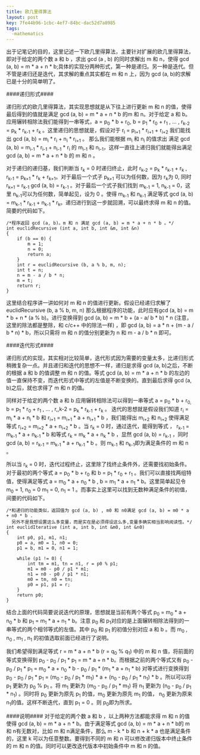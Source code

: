 ```yaml
---
title: 欧几里得算法
layout: post
key: 7fe44b96-1cbc-4ef7-84bc-dac52d7a8985
tags:
  -mathematics
---
```



出于记笔记的目的，这里记述一下欧几里得算法，主要针对扩展的欧几里得算法，即对于给定的两个数 a 和 b ，求出 gcd (a , b) 的同时求解出 m 和 n，使得 gcd (a, b) = m * a + n * b;具体的实现分两种形式，第一种是递归。另一种是迭代。但不管是递归还是迭代，其求解的重点其实都在 m 和 n 上，因为 gcd (a, b)的求解已是十分的简单明了。

####递归形式####

递归形式的欧几里得算法，其实现思想就是从下往上进行更新 m 和 n 的值，使得最后得到的值就是满足 gcd (a, b) = m * a + n * b 的m 和 n。对于给定 a 和 b。应用辗转相除法我们能得到一串等式，a = p<sub>0</sub> * b + r<sub>0</sub>, b = p<sub>1</sub> * r<sub>0</sub> + r<sub>1</sub> , ... , r<sub>k-2</sub> = p<sub>k</sub> * r<sub>k-1</sub> + r<sub>k</sub> 。这里递归的思想就是，假设对于 r<sub>i</sub> = p<sub>i+1</sub> * r<sub>i+1</sub> + r<sub>i+2</sub> 我们能找出 gcd (a, b) = m<sub>i</sub> * r<sub>i</sub> + n<sub>i</sub> * r<sub>i+1</sub> 。 那么我们能根据 m<sub>i</sub> 和 n<sub>i</sub> 的值求出 满足 gcd (a, b) = m<sub>i-1</sub> * r<sub>i-1</sub> + n<sub>i-1</sub> * r<sub>i</sub> 的 m<sub>i-1</sub> 和 n<sub>i-1</sub>，这样一直往上递归我们就能得出满足 gcd (a, b) = m * a + n * b 的 m 和 n 。

对于递归的递归基，我们判断当 r<sub>k</sub> = 0 时递归终止，此时 r<sub>k-2</sub> = p<sub>k</sub> * r<sub>k-1</sub> + r<sub>k</sub> , r<sub>k-1</sub> = p<sub>k+1</sub> * r<sub>k</sub> + r<sub>k+1</sub>。对于最后一个式子 p<sub>k+1</sub> 可以为任何数，因为 r<sub>k</sub>为 0, 同时 r<sub>k+1</sub> = r<sub>k-1</sub> gcd (a, b) = r<sub>k-1</sub> 。对于最后一个式子我们找到 m<sub>k-1</sub> = 1, n<sub>k-1</sub> = 0，这里 n<sub>k-1</sub>可以为任何数，简单起见，设为 0 。使得 m<sub>k-1</sub> 和 n<sub>k-1</sub> 满足等式 gcd (a, b) = m<sub>k-1</sub> * r<sub>k-1</sub> + n<sub>k-1</sub> * r<sub>k</sub>。递归进行到这一步就回溯，可以最终求得 m 和 n 的值。简要的代码如下。

	/*程序返回 gcd (a, b)。m 和 n 满足 gcd (a, b) = m * a + n * b 。*/
	int euclidRecursive (int a, int b, int &m, int &n)
	{
		if (b == 0) {
			m = 1;
			n = 0;
			return a;
		}
		int r = euclidRecursive (b, a % b, m, n);
		int t = n;
		n = m - a / b * n;
		m = t;
		return r;
	}

这里结合程序讲一讲如何对 m 和 n 的值进行更新。假设已经递归求解了 euclidRecursive (b, a % b, m, n) 那么根据程序的功能，此时应有gcd (a, b) = m * b + n * (a % b)。进行变换得到 gcd (a, b) = m * b + (a - a/ b * b) * n (注意，这里的除法都是整除，和 c/c++ 中的除法一样) ，即 gcd (a, b) = a * n + (m - a / b * n) * b，所以只需将 m 和 n 的值分别更新为 n 和 m - a / b * n 即可。


####迭代形式####

递归形式的实现，其实相对比较简单，迭代形式因为需要的变量太多，比递归形式稍微复杂一点。并且递归和迭代的思想不一样，递归是求得 gcd (a, b)之后，不断的根据 a 和 b 的值调整 m 和 n 的值。等式 gcd (a, b) = m * a + n * b 的左边的值一直保持不变，而迭代形式中等式的左值是不断变换的。直到最后求得 gcd (a, b)之后，就也求得了 m 和 n 的值。

同样对于给定的两个数 a 和 b 应用辗转相除法可以得到一串等式 a = p<sub>0</sub> * b + r<sub>0,</sub> b = p<sub>1</sub> * r<sub>0</sub> + r<sub>1</sub> , ... , r,,k-2 = p<sub>k</sub> * r<sub>k-1</sub> + r<sub>k</sub> 。 迭代的思想就是假设我们知道 r<sub>i</sub> = m<sub>i</sub> * a + n<sub>i</sub> * b 和 r<sub>i+1</sub> = m<sub>i+1</sub> * a + n<sub>i+1</sub> * b ，我们能得出 m<sub>i+2</sub> 和 n<sub>i+2</sub> 使得满足等式 r<sub>i+2</sub> = m<sub>i+2</sub> * a + n<sub>i+2</sub> * b 。当 r<sub>k</sub> = 0 时，通过迭代，能得到等式 ， r<sub>k-1</sub> = m<sub>k-1</sub> * a + n<sub>k-1</sub> * b 和等式 r<sub>k</sub> = m<sub>k</sub> * a + n<sub>k</sub> * b ，显然 gcd (a, b) = r<sub>k-1</sub> ，同时 gcd (a, b) = r<sub>k-1</sub> = m<sub>k-1</sub> * a + n<sub>k-1</sub> * b 。则 m<sub>k-1</sub> 和 n<sub>k-1</sub>即为满足条件的 m 和 n 。

所以当 r<sub>k</sub> = 0 时，迭代过程终止，这里除了找终止条件外，还需要找初始条件。对于最初的两个等式 a = p<sub>0</sub> * b + r<sub>0</sub> 和 b = p<sub>1</sub> * r<sub>0</sub> + r<sub>1</sub> 。我们可以直接找两组特值，使得满足等式 a = m<sub>0</sub> * a + n<sub>0</sub> * b , b = m<sub>1</sub> * a + n<sub>1</sub> * b。这里简单起见令 m<sub>0</sub> = 1, n<sub>0</sub> = 0 m<sub>1</sub> = 0, n<sub>1</sub> = 1 。而事实上这里可以找到无数种满足条件的初值，间要的代码如下。

	/*和递归的功能类似，返回值为 gcd (a, b) , m0 和 n0满足 gcd (a, b) = m0 * a + n0 * b .
	  另外不是我想设置这么多变量，而是实在是必须得设这么多,变量多确实相当影响阅读性。*/
	int euclidIterative (int a, int b, int &m0, int &n0)
	{
		int p0, p1, m1, n1;
		p0 = a, m0 = 1, n0 = 0;
		p1 = b, m1 = 0, n1 = 1;

		while (p1 != 0) {
			int tm = m1, tn = n1, r = p0 % p1;
			m1 = m0 - p0 / p1 * m1;
			n1 = n0 - p0 / p1 * n1;
			m0 = tm, n0 = tn;
			p0 = p1, p1 = r;
		}
		return p0;
	}

结合上面的代码简要说说迭代的原理，思想就是当前有两个等式 p<sub>0</sub> = m<sub>0</sub> * a + n<sub>0</sub> * b 和 p<sub>1</sub> = m<sub>1</sub> * a + n<sub>1</sub> * b。注意 p<sub>0</sub> 和 p<sub>1</sub>对应的是上面辗转相除法得到的一串等式的两个相邻等式的左值。其中 p<sub>0</sub> 和 p<sub>1</sub> 的初值分别对应 a 和 b 。而 m<sub>0</sub> , n<sub>0</sub> , m<sub>1</sub> , n<sub>1</sub> 的初值选取前面已经进行了说明。

我们希望得到满足等式 r = m * a + n * b (r = q<sub>0</sub> % q<sub>1</sub>) 中的 m 和 n 值，将前面的等式变换得到 p<sub>0</sub> - p<sub>0</sub> / p<sub>1</sub> * p<sub>1</sub> = m * a + n * b。而根据之前的两个等式又有 p<sub>0</sub> - p<sub>0</sub> / p<sub>1</sub> * p<sub>1</sub> = m<sub>0</sub> * a + n<sub>0</sub> * b - p<sub>0</sub> / p<sub>1</sub> * (m<sub>1</sub> * a + n<sub>1</sub> * b) 对等式进行变换得到 p<sub>0</sub> - p<sub>0</sub> / p<sub>1</sub> * p<sub>1</sub> = (m<sub>0</sub> - p<sub>0</sub> / p<sub>1</sub> * m<sub>1</sub>) * a + (n<sub>0</sub> - p<sub>0</sub> / p<sub>1</sub> * n<sub>1</sub>) * b 。所以可以将 p<sub>1</sub> 更新为 p<sub>0</sub> % p<sub>1</sub> 。将 m<sub>1</sub> 更新为 (m<sub>0</sub> - p<sub>0</sub> / p<sub>1</sub> * m<sub>1</sub>) 将 n<sub>1</sub> 更新为 (n<sub>0</sub> - p<sub>0</sub> / p<sub>1</sub> * n<sub>1</sub>) 。同时将 p<sub>0</sub> 更新为原先 p<sub>1</sub> 的值，m<sub>0</sub> 更新为原先 m<sub>1</sub> 的值， n<sub>0</sub> 更新为原来 n<sub>1</sub>的值。这样不断迭代，直到 p<sub>1</sub> = 0 。则 p<sub>0</sub>即为所求。

####说明####
对于给定的两个数 a 和 b ，以上两种方法都能求得 m 和 n 的值使得 gcd (a, b) = m * a + n * b。由于满足等式 gcd (a, b) = m * a + n * b的 m 和 n有无数对，比如 m 和 n满足条件，那么 m - k * b 和 n + k * a 也是满足条件的，这里 k 可以为任意整数。要得到不同的 m 和 n 可以修改递归版本中终止条件的 m 和 n 的值。同时可以更改迭代版本中初始条件中 m 和 n 的值。
